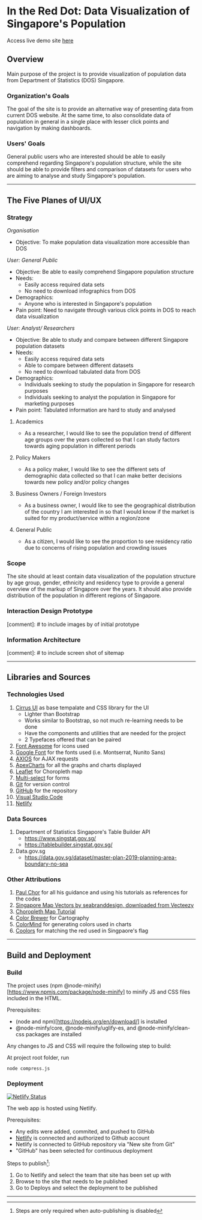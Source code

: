 # In the Red Dot: Data Visualization of Singapore's Population
Access live demo site [here]()

## Overview

Main purpose of the project is to provide visualization of population data from Department of Statistics (DOS) Singapore. 

### Organization's Goals
The goal of the site is to provide an alternative way of presenting data from current DOS website. At the same time, to also consolidate data of population in general in a single place with lesser click points and navigation by making dashboards.

### Users' Goals
General public users who are interested should be able to easily comprehend regarding Singapore's population structure, while the site should be able to provide filters and comparison of datasets for users who are aiming to analyse and study Singapore's population.

---

## The Five Planes of UI/UX

### Strategy

_Organisation_
- Objective: To make population data visualization more accessible than DOS

_User: General Public_
- Objective: Be able to easily comprehend Singapore population structure
- Needs:
   - Easily access required data sets
   - No need to download infographics from DOS
- Demographics:
    - Anyone who is interested in Singapore's population
- Pain point: Need to navigate through various click points in DOS to reach data visualization

_User: Analyst/ Researchers_
- Objective: Be able to study and compare between different Singapore population datasets
- Needs:
   - Easily access required data sets
   - Able to compare between different datasets
   - No need to download tabulated data from DOS
- Demographics:
    * Individuals seeking to study the population in Singapore for research purposes
    * Individuals seeking to analyst the population in Singapore for marketing purposes
- Pain point: Tabulated information are hard to study and analysed

1. Academics
   - As a researcher, I would like to see the population trend of different age groups over the years collected so that I can study factors towards aging population in different periods
  
2. Policy Makers
   - As a policy maker, I would like to see the different sets of demographic data collected so that I can make better decisions towards new policy and/or policy changes

3. Business Owners / Foreign Investors
   - As a business owner, I would like to see the geographical distribution of the country I am interested in so that I would know if the market is suited for my product/service within a region/zone
  
4. General Public
   - As a citizen, I would like to see the proportion to see residency ratio due to concerns of rising population and crowding issues

### Scope

The site should at least contain data visualization of the population structure by age group, gender, ethnicity and residency type to provide a general overview of the markup of Singapore over the years. It should also provide distribution of the population in different regions of Singapore.

### Interaction Design Prototype
[comment]: # to include images by of initial prototype

### Information Architecture
[comment]: # to include screen shot of sitemap

---

## Libraries and Sources

### Technologies Used

1. [Cirrus UI](https://www.cirrus-ui.com/) as base tempalate and CSS library for the UI
   - Lighter than Bootstrap
   - Works similar to Bootstrap, so not much re-learning needs to be done
   - Have the components and utilities that are needed for the project
   - 2 Typefaces offered that can be paired
2. [Font Awesome](https://fontawesome.com/) for icons used
3. [Google Font](https://fonts.google.com/) for the fonts used (i.e. Montserrat, Nunito Sans)
4. [AXIOS](https://axios-http.com/docs/intro) for AJAX requests
5. [ApexCharts](https://apexcharts.com/) for all the graphs and charts displayed
6. [Leaflet](https://leafletjs.com/) for Choropleth map
7. [Multi-select](https://github.com/varundewan/multiselect) for forms
8. [Git](https://git-scm.com/) for version control
9. [GitHub](http://github.com) for the repository
10. [Visual Studio Code](https://code.visualstudio.com/)
11. [Netlify](https://www.netlify.com/)
   
### Data Sources

1. Department of Statistics Singapore's Table Builder API
   - https://www.singstat.gov.sg/
   - https://tablebuilder.singstat.gov.sg/
2. Data.gov.sg
   - https://data.gov.sg/dataset/master-plan-2019-planning-area-boundary-no-sea

### Other Attributions
1. [Paul Chor](https://github.com/kunxin-chor) for all his guidance and using his tutorials as references for the codes 
2. [Singapore Map Vectors by seabranddesign, downloaded from Vecteezy](https://www.vecteezy.com/vector-art/145837-free-singapore-map-vectors)
3. [Choropleth Map Tutorial](https://leafletjs.com/examples/choropleth/)
4. [Color Brewer](https://colorbrewer2.org/#type=sequential&scheme=YlOrRd&n=9) for Cartography
5. [ColorMind](http://colormind.io/) for generating colors used in charts
6. [Coolors](https://coolors.co/462255-313b72-62a87c-7ee081-c3f3c0) for matching the red used in Singpaore's flag

---

## Build and Deployment

### Build
The project uses (npm @node-minify)[https://www.npmjs.com/package/node-minify] to minify JS and CSS files included in the HTML.

Prerequisites:
- (node and npm)[https://nodejs.org/en/download/] is installed
- @node-minfy/core, @node-minify/uglify-es, and @node-minify/clean-css packages are installed

Any changes to JS and CSS will require the following step to build:

At project root folder, run 
```
node compress.js
```

### Deployment
[![Netlify Status](https://api.netlify.com/api/v1/badges/a4606763-89a7-4619-84aa-9e41d6d444e7/deploy-status)](https://app.netlify.com/sites/inthereddot/deploys)

The web app is hosted using Netlify.

Prerequisites:
- Any edits were added, commited, and pushed to GitHub
- [Netlify](https://www.netlify.com/) is connected and authorized to Github account
- Netlify is connected to GitHub repository via "New site from Git"
- "GitHub"  has been selected for continuous deployment

Steps to publish[^1]:
1. Go to Netlify and select the team that site has been set up with
2. Browse to the site that needs to be published
3. Go to Deploys and select the deployment to be published

[^1]: Steps are only required when auto-publishing is disabled

---

